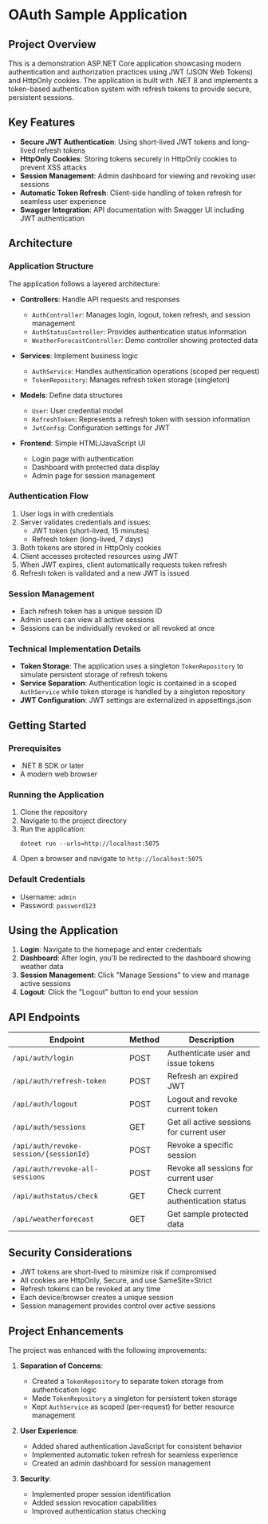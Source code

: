 # OAuth Sample Application

## Project Overview

This is a demonstration ASP.NET Core application showcasing modern authentication and authorization practices using JWT (JSON Web Tokens) and HttpOnly cookies. The application is built with .NET 8 and implements a token-based authentication system with refresh tokens to provide secure, persistent sessions.

## Key Features

- **Secure JWT Authentication**: Using short-lived JWT tokens and long-lived refresh tokens
- **HttpOnly Cookies**: Storing tokens securely in HttpOnly cookies to prevent XSS attacks
- **Session Management**: Admin dashboard for viewing and revoking user sessions
- **Automatic Token Refresh**: Client-side handling of token refresh for seamless user experience
- **Swagger Integration**: API documentation with Swagger UI including JWT authentication

## Architecture

### Application Structure

The application follows a layered architecture:

- **Controllers**: Handle API requests and responses
  - `AuthController`: Manages login, logout, token refresh, and session management
  - `AuthStatusController`: Provides authentication status information
  - `WeatherForecastController`: Demo controller showing protected data

- **Services**: Implement business logic
  - `AuthService`: Handles authentication operations (scoped per request)
  - `TokenRepository`: Manages refresh token storage (singleton)

- **Models**: Define data structures
  - `User`: User credential model
  - `RefreshToken`: Represents a refresh token with session information
  - `JwtConfig`: Configuration settings for JWT

- **Frontend**: Simple HTML/JavaScript UI
  - Login page with authentication
  - Dashboard with protected data display
  - Admin page for session management

### Authentication Flow

1. User logs in with credentials
2. Server validates credentials and issues:
   - JWT token (short-lived, 15 minutes)
   - Refresh token (long-lived, 7 days)
3. Both tokens are stored in HttpOnly cookies
4. Client accesses protected resources using JWT
5. When JWT expires, client automatically requests token refresh
6. Refresh token is validated and a new JWT is issued

### Session Management

- Each refresh token has a unique session ID
- Admin users can view all active sessions
- Sessions can be individually revoked or all revoked at once

### Technical Implementation Details

- **Token Storage**: The application uses a singleton `TokenRepository` to simulate persistent storage of refresh tokens
- **Service Separation**: Authentication logic is contained in a scoped `AuthService` while token storage is handled by a singleton repository
- **JWT Configuration**: JWT settings are externalized in appsettings.json

## Getting Started

### Prerequisites

- .NET 8 SDK or later
- A modern web browser

### Running the Application

1. Clone the repository
2. Navigate to the project directory
3. Run the application:
   ```
   dotnet run --urls=http://localhost:5075
   ```
4. Open a browser and navigate to `http://localhost:5075`

### Default Credentials

- Username: `admin`
- Password: `password123`

## Using the Application

1. **Login**: Navigate to the homepage and enter credentials
2. **Dashboard**: After login, you'll be redirected to the dashboard showing weather data
3. **Session Management**: Click "Manage Sessions" to view and manage active sessions
4. **Logout**: Click the "Logout" button to end your session

## API Endpoints

| Endpoint | Method | Description |
|----------|--------|-------------|
| `/api/auth/login` | POST | Authenticate user and issue tokens |
| `/api/auth/refresh-token` | POST | Refresh an expired JWT |
| `/api/auth/logout` | POST | Logout and revoke current token |
| `/api/auth/sessions` | GET | Get all active sessions for current user |
| `/api/auth/revoke-session/{sessionId}` | POST | Revoke a specific session |
| `/api/auth/revoke-all-sessions` | POST | Revoke all sessions for current user |
| `/api/authstatus/check` | GET | Check current authentication status |
| `/api/weatherforecast` | GET | Get sample protected data |

## Security Considerations

- JWT tokens are short-lived to minimize risk if compromised
- All cookies are HttpOnly, Secure, and use SameSite=Strict
- Refresh tokens can be revoked at any time
- Each device/browser creates a unique session
- Session management provides control over active sessions

## Project Enhancements

The project was enhanced with the following improvements:

1. **Separation of Concerns**:
   - Created a `TokenRepository` to separate token storage from authentication logic
   - Made `TokenRepository` a singleton for persistent token storage
   - Kept `AuthService` as scoped (per-request) for better resource management

2. **User Experience**:
   - Added shared authentication JavaScript for consistent behavior
   - Implemented automatic token refresh for seamless experience
   - Created an admin dashboard for session management

3. **Security**:
   - Implemented proper session identification
   - Added session revocation capabilities
   - Improved authentication status checking 